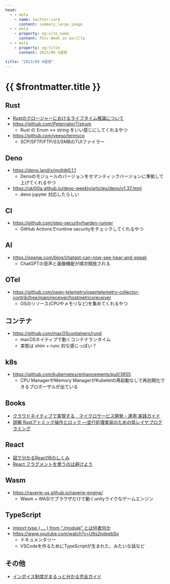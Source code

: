 ```yaml
---
head:
  - - meta
    - name: twitter:card
      content: summary_large_image
  - - meta
    - property: og:site_name
      content: This Week in Gorilla
  - - meta
    - property: og:title
      content: 2023/09 4週目

title: "2023/09 4週目"
---
```


# {{ $frontmatter.title }}

## Rust
- [Rustのクロージャーにおけるライフタイム推論について](https://zenn.dev/skanehira/articles/2023-09-23-rust-closure-lifetime-binder)
- https://github.com/Peternator7/strum
  - Rust の Enum <-> string をいい感じにしてくれるやつ
- https://github.com/veeso/termscp
  - SCP/SFTP/FTP/S3/SMBのTUIファイラー

## Deno
- https://deno.land/x/molt@0.1.1
  - Denoのモジュールのバージョンをセマンティックバージョンに準拠して上げてくれるやつ
- https://uki00a.github.io/deno-weekly/articles/deno/v1.37.html
  - deno jupyter 対応したらしい

## CI
- https://github.com/step-security/harden-runner
  - GitHub Actionsでruntime securityをチェックしてくれるやつ

## AI
- https://openai.com/blog/chatgpt-can-now-see-hear-and-speak
  - ChatGPTの音声と画像機能が順次開放される

## OTel
- https://github.com/open-telemetry/opentelemetry-collector-contrib/tree/main/receiver/hostmetricsreceiver
  - OSのリソース(CPUやメモリなど)を集めてくれるやつ

## コンテナ
- https://github.com/macOScontainers/rund
  - macOSネイティブで動くコンテナランタイム
  - 実態は shim + runc 的な感じっぽい？

## k8s
- https://github.com/kubernetes/enhancements/pull/3955
  - CPU ManagerやMemory ManagerがKubeletの再起動なしで再初期化できるプロポーザルが出ている

## Books
- [クラウドネイティブで実現する　マイクロサービス開発・運用 実践ガイド](https://www.amazon.co.jp/dp/4297137836)
- [詳解 Rustアトミック操作とロック ―並行処理実装のための低レイヤプログラミング](https://www.amazon.co.jp/dp/4814400519)

## React
- [図で分かるReact18のしくみ](https://zenn.dev/ktmouk/articles/68fefedb5fcbdc)
- [React フラグメントを使うのは避けよう](https://zenn.dev/januswel/articles/c80ac055b72955d71d41)

## Wasm
- https://raverie-us.github.io/raverie-engine/
  - Wasm + WASIでブラウザだけで動くunityライクなゲームエンジン

## TypeScript
- [import type { ... } from "./module" とは何者何か](https://azukiazusa.dev/blog/import-type-from-module/)
- https://www.youtube.com/watch?v=U6s2pdxebSo
  - ドキュメンタリー
  - VSCodeを作るためにTypeScriptが生まれた、みたいな話など

## その他
- [インボイス制度がまるっと分かる完全ガイド](https://www.freee.co.jp/solution/invoice/)

